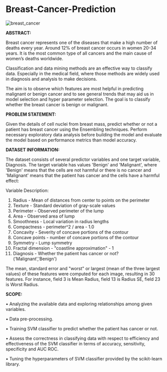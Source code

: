 # Breast-Cancer-Prediction

![breast_cancer](https://github.com/Srivathsan221/Breast-Cancer-Prediction/assets/61115411/c07f68b1-ed97-48fe-bda6-21c4b6eacf04)

**ABSTRACT:**

Breast cancer represents one of the diseases that make a high number of deaths every year. Around 12% of breast cancer occurs in women 20-34 years. It is the most common type of all cancers and the main cause of women’s deaths worldwide. 

Classification and data mining methods are an effective way to classify data. Especially in the medical field, where those methods are widely used in diagnosis and analysis to make decisions.

The aim is to observe which features are most helpful in predicting malignant or benign cancer and to see general trends that may aid us in model selection and hyper parameter selection. The goal is to classify whether the breast cancer is benign or malignant.

**PROBLEM STATEMENT:**

Given the details of cell nuclei from breast mass, predict whether or not a patient has breast cancer using the Ensembling techniques. Perform necessary exploratory data analysis before building the model and evaluate the model based on performance metrics than model accuracy.

**DATASET INFORMATION:**

The dataset consists of several predictor variables and one target variable, Diagnosis. The target variable has values 'Benign' and 'Malignant', where 'Benign' means that the cells are not harmful or there is no cancer and 'Malignant' means that the patient has
cancer and the cells have a harmful effect:

Variable Description:

1. Radius - Mean of distances from center to points on the perimeter
2. Texture - Standard deviation of gray-scale values
3. Perimeter - Observed perimeter of the lump
4. Area - Observed area of lump
5. Smoothness - Local variation in radius lengths
6. Compactness - perimeter^2 / area - 1.0
7. Concavity - Severity of concave portions of the contour
8. Concave points - number of concave portions of the contour
9. Symmetry - Lump symmetry
10. Fractal dimension - "coastline approximation" - 1
11. Diagnosis - Whether the patient has cancer or not? ('Malignant','Benign')

The mean, standard error and "worst" or largest (mean of the three largest values) of these features were computed for each image, resulting in 30 features. For instance, field 3 is Mean Radius, field 13 is Radius SE, field 23 is Worst Radius.

**SCOPE:**

  •	Analyzing the available data and exploring relationships among given variables.
  
  • Data pre-processing.
  
  •	Training SVM classifier to predict whether the patient has cancer or not.
  
  •	Assess the correctness in classifying data with respect to efficiency and effectiveness of the SVM classifier in terms of accuracy,       sensitivity, specificity and AUC ROC.
  
  •	Tuning the hyperparameters of SVM classifier provided by the scikit-learn library.



